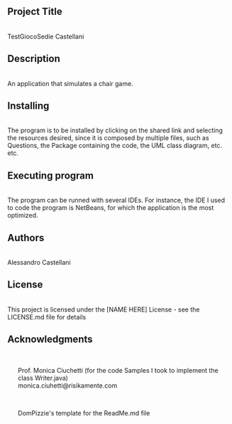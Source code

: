 <h2>Project Title</h2> <br>
TestGiocoSedie Castellani
<br>

<h2>Description </h2><br>
An application that simulates a chair game.  
<br>

<h2> Installing</h2> <br>
The program is to be installed by clicking on the shared link and selecting the resources desired, since it is composed by multiple files, such as Questions, the Package containing the code, the UML class diagram, etc. etc.
<br>

<h2>Executing program </h2><br>
The program can be runned with several IDEs. For instance, the IDE I used to code the program is NetBeans, for which the application is the most optimized. 
<br>

<h2>Authors </h2><br>
Alessandro Castellani 
<br>

<h2>License</h2> <br>
This project is licensed under the [NAME HERE] License - see the LICENSE.md file for details
<br>

<h2>Acknowledgments </h2> <br>
<ul>Prof. Monica Ciuchetti (for the code Samples I took to implement the class Writer.java) <br>monica.ciuhetti@risikamente.com </ul><br>
<ul> DomPizzie's template for the ReadMe.md file </ul> 

